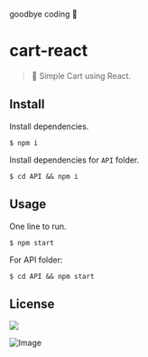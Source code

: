 goodbye coding 👋
# cart-react

> 🛒 Simple Cart using React.

## Install

Install dependencies.
```
$ npm i
```
Install dependencies for `API` folder.
```
$ cd API && npm i
```

## Usage

One line to run.
```
$ npm start
```
For API folder:
```
$ cd API && npm start
```

## License

![](https://img.shields.io/github/license/cuongw/cart-react.svg?style=flat-square)


<!-- INSPIRATIONAL_QUOTE_START -->
![Image](https://github.com/user-attachments/assets/e5dd7943-9aef-4ee2-94a1-c411600f6674)
<!-- INSPIRATIONAL_QUOTE_END -->
